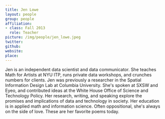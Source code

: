```yaml
---
title: Jen Lowe
layout: people
group: people
affiliation:
- class: Fall 2013
  role: Teacher
picture: /img/people/jen_lowe.jpeg
twitter:
github:
website:
place:
---
```

Jen is an independent data scientist and data communicator. She teaches Math for Artists at NYU ITP, runs private data workshops, and crunches numbers for clients. Jen was previously a researcher in the Spatial Information Design Lab at Columbia University. She's spoken at SXSW and Eyeo, and contributed ideas at the White House Office of Science and Technology Policy. Her research, writing, and speaking explore the promises and implications of data and technology in society. Her education is in applied math and information science. Often oppositional, she's always on the side of love. These are her favorite poems today.
